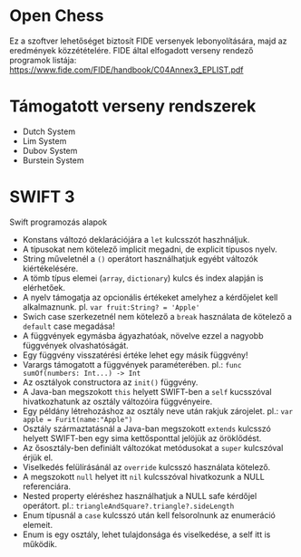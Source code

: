# Open Chess
Ez a szoftver lehetőséget biztosít FIDE versenyek lebonyolítására, majd az eredmények közzétételére.
FIDE által elfogadott verseny rendező programok listája:
https://www.fide.com/FIDE/handbook/C04Annex3_EPLIST.pdf

# Támogatott verseny rendszerek
- Dutch System
- Lim System
- Dubov System
- Burstein System

# SWIFT 3 
Swift programozás alapok
- Konstans változó deklarációjára a <code>let</code> kulcsszót haszhnáljuk.
- A típusokat nem kötelező implicit megadni, de explicit típusos nyelv.
- String műveletnél a <code>\()</code> operátort használhatjuk egyébt változók kiértékelésére.
- A tömb típus elemei (<code>array</code>, <code>dictionary</code>) kulcs és index alapján is elérhetőek.
- A nyelv támogatja az opcionális értékeket amelyhez a kérdőjelet kell alkalmaznunk. pl. <code>var fruit:String? = 'Apple'</code>
- Swich case szerkezetnél nem kötelező a <code>break</code> használata de kötelező a <code>default</code> case megadása!
- A függvények egymásba ágyazhatóak, növelve ezzel a nagyobb függvények olvashatóságát.
- Egy függvény visszatérési értéke lehet egy másik függvény!
- Varargs támogatott a függvények paraméterében. pl.: <code>func sumOf(numbers: Int...) -> Int</code>
- Az osztályok constructora az <code>init()</code> függvény.
- A Java-ban megszokott <code>this</code> helyett SWIFT-ben a <code>self</code> kucsszóval hivatkozhatunk az osztály változóira függvényeire.
- Egy példány létrehozáshoz az osztály neve után rakjuk zárojelet. pl.: <code>var apple = Furit(name:"Apple")</code>
- Osztály származtatásnál a Java-ban megszokott <code>extends</code> kulcsszó helyett SWIFT-ben  egy sima kettősponttal jelöjük az öröklődést. 
- Az ősosztály-ben definiált változókat metódusokat a <code>super</code> kulcszóval érjük el.
- Viselkedés felülírásánál az <code>override</code> kulcsszó használata kötelező.
- A megszokott <code>null</code> helyet itt <code>nil</code> kulcsszóval hivatkozunk a NULL referenciára.
- Nested property eléréshez használhatjuk a NULL safe kérdőjel operátort. pl.: <code>triangleAndSquare?.triangle?.sideLength</code>
- Enum típusnál a <code>case</code> kulcsszó után kell felsorolnunk az enumeráció elemeit.
- Enum is egy osztály, lehet tulajdonsága és viselkedése, a self itt is működik.
